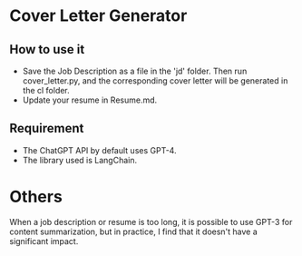 # Cover Letter Generator

## How to use it

-   Save the Job Description as a file in the 'jd' folder. Then run cover_letter.py, and the corresponding cover letter will be generated in the cl folder.
-   Update your resume in Resume.md.

## Requirement

-   The ChatGPT API by default uses GPT-4.
-   The library used is LangChain.

# Others

When a job description or resume is too long, it is possible to use GPT-3 for content summarization, but in practice, I find that it doesn't have a significant impact.